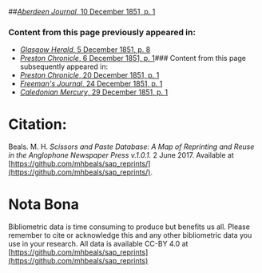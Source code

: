 ##[*Aberdeen Journal*, 10 December 1851, p. 1](https://mhbeals.github.io/sap_html/Aberdeen-Journal/Aberdeen-Journal-10-December-1851-p-1)

### Content from this page previously appeared in:
+ [*Glasgow Herald*, 5 December 1851, p. 8](https://mhbeals.github.io/sap_html/Glasgow-Herald/Glasgow-Herald-5-December-1851-p-8)
+ [*Preston Chronicle*, 6 December 1851, p. 1](https://mhbeals.github.io/sap_html/Preston-Chronicle/Preston-Chronicle-6-December-1851-p-1)### Content from this page subsequently appeared in:
+ [*Preston Chronicle*, 20 December 1851, p. 1](https://mhbeals.github.io/sap_html/Preston-Chronicle/Preston-Chronicle-20-December-1851-p-1)
+ [*Freeman's Journal*, 24 December 1851, p. 1](https://mhbeals.github.io/sap_html/Freeman's-Journal/Freeman's-Journal-24-December-1851-p-1)
+ [*Caledonian Mercury*, 29 December 1851, p. 1](https://mhbeals.github.io/sap_html/Caledonian-Mercury/Caledonian-Mercury-29-December-1851-p-1)
                    
# Citation: 

Beals. M. H. *Scissors and Paste Database: A Map of Reprinting and Reuse in the Anglophone Newspaper Press v.1.0.1.* 2 June 2017. Available at [https://github.com/mhbeals/sap_reprints/](https://github.com/mhbeals/sap_reprints/). 
                    
# Nota Bona

Bibliometric data is time consuming to produce but benefits us all. Please remember to cite or acknowledge this and any other bibliometric data you use in your research. All data is available CC-BY 4.0 at [https://github.com/mhbeals/sap_reprints](https://github.com/mhbeals/sap_reprints)